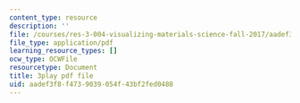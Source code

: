 ```yaml
---
content_type: resource
description: ''
file: /courses/res-3-004-visualizing-materials-science-fall-2017/aadef3f8f4739039054f43bf2fed0488_koHirQQ-Td0.pdf
file_type: application/pdf
learning_resource_types: []
ocw_type: OCWFile
resourcetype: Document
title: 3play pdf file
uid: aadef3f8-f473-9039-054f-43bf2fed0488
---
```

